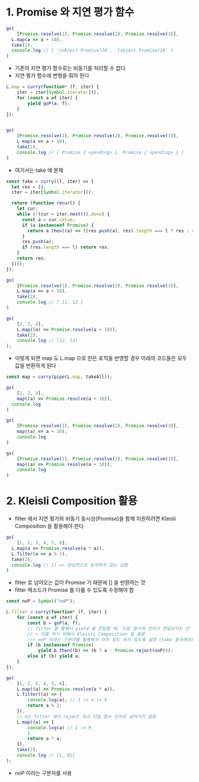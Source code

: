 # 1. Promise 와 지연 평가 함수 
```typescript
go(
	[Promise.resolve(1), Promise.resolve(2), Promise.resolve(3)],
  L.map(a => a + 10),
  take(2),
  console.log // [ '[object Promise]10', '[object Promise]10' ]
) 
```  
- 기존의 지연 평가 함수로는 비동기를 처리할 수 없다
- 지연 평가 함수에 변형을 줘야 한다

```typescript
L.map = curry(function* (f, iter) {
	iter = iter[Symbol.iterator]();
	for (const a of iter) {
		yield goP(a, f);
	}
});


go(
	[Promise.resolve(1), Promise.resolve(2), Promise.resolve(3)],
	L.map(a => a + 10),
	take(2),
	console.log // [ Promise { <pending> }, Promise { <pending> } ]
)
```
- 여기서는 take 에 문제

```typescript
const take = curry((l, iter) => {
  let res = [];
  iter = iter[Symbol.iterator]();

  return (function recur() {
    let cur;
    while (!(cur = iter.next()).done) {
      const a = cur.value;
      if (a instanceof Promise) {
        return a.then((a) => ((res.push(a), res).length === l ? res : recur()));
      }
      res.push(a);
      if (res.length === l) return res;
    }
    return res;
  })();
});

go(
	[Promise.resolve(1), Promise.resolve(2), Promise.resolve(3)],
	L.map(a => a + 10),
	take(2),
	console.log // [ 11, 12 ]
)

go(
	[2, 3, 4],
	L.map((a) => Promise.resolve(a + 10)),
	take(2),
	console.log // [12, 13]
);

```
- 이렇게 되면 map 도 L.map 으로 만든 로직을 반영할 경우 아래의 코드들은 모두 값을 반환하게 된다

```typescript
const map = curry(pipe(L.map, takeAll));

go(
	[1, 2, 3],
	map((a) => Promise.resolve(a + 10)),
  console.log
)

go(
	[Promise.resolve(1), Promise.resolve(2), Promise.resolve(3)],
	map((a) => a + 10),
	console.log
)

go(
	[Promise.resolve(1), Promise.resolve(2), Promise.resolve(3)],
	map((a) => Promise.resolve(a + 10)),
	console.log
)
```

# 2. Kleisli Composition 활용
- filter 에서 지연 평가와 비동기 동시성(Promise)을 함께 지원하려면 Kleisli Composition 을 활용해야 한다

```typescript
go(
	[1, 2, 3, 4, 5, 6],
  L.map(a => Promise.resolve(a * a)),
  L.filter(a => a % 2),
  take(2),
  console.log // [] => 정상적으로 동작하지 않는 상황
)
```

- filter 로 넘어오는 값이 Promise 기 때문에 [] 을 반환하는 것
- filter 메소드가 Promise 를 다룰 수 있도록 수정해야 함

```typescript
const noP = Symbol("noP");

L.filter = curry(function* (f, iter) {
	for (const a of iter) {
		const b = goP(a, f);
		// filter 를 통해서 yield 를 전달할 때, 다음 함수에 인자가 전달되서는 안 됨.
		// > 이를 하기 위해서 Kleisli Composition 을 활용.
		//> noP 이라는 구분자를 활용해서 아무 일도 하지 않도록 설정 (take 함수에서) => 즉, then 체이닝에서 catch 로 넘어감
		if (b instanceof Promise)
			yield b.then((b) => (b ? a : Promise.reject(noP)));
		else if (b) yield a;
	}
});

go(
	[1, 2, 3, 4, 5, 6],
	L.map((a) => Promise.resolve(a * a)),
	L.filter((a) => {
		console.log(a); // 1 \n 4 \n 9
		return a % 2;
	}),
	// 4는 filter 에서 reject 되고 다음 함수 인자로 넘어가지 않음
	L.map((a) => {
		console.log(a) // 1 \n 9
		1
		return a * a;
	}),
	take(2),
	console.log // [1, 81]
);
```
- noP 이라는 구분자를 사용

